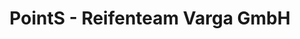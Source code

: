 ---
title: "PointS - Reifenteam Varga GmbH"
url: /sankt-johann-im-pongau/points-reifenteam-varga-gmbh/
shop: Reifen
---